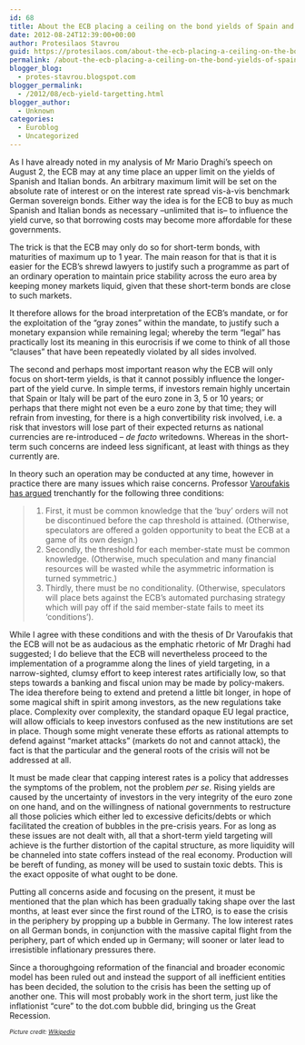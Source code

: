 ```yaml
---
id: 68
title: About the ECB placing a ceiling on the bond yields of Spain and Italy
date: 2012-08-24T12:39:00+00:00
author: Protesilaos Stavrou
guid: https://protesilaos.com/about-the-ecb-placing-a-ceiling-on-the-bond-yields-of-spain-and-italy/
permalink: /about-the-ecb-placing-a-ceiling-on-the-bond-yields-of-spain-and-italy/
blogger_blog:
  - protes-stavrou.blogspot.com
blogger_permalink:
  - /2012/08/ecb-yield-targetting.html
blogger_author:
  - Unknown
categories:
  - Euroblog
  - Uncategorized
---
```

<div class="separator" style="clear: both; text-align: center;">
</div>

As I have already noted in my analysis of Mr Mario Draghi&#8217;s speech on August 2, the ECB may at any time place an upper limit on the yields of Spanish and Italian bonds. An arbitrary maximum limit will be set on the absolute rate of interest or on the interest rate spread vis-à-vis benchmark German sovereign bonds. Either way the idea is for the ECB to buy as much Spanish and Italian bonds as necessary –unlimited that is– to influence the yield curve, so that borrowing costs may become more affordable for these governments. 

The trick is that the ECB may only do so for short-term bonds, with maturities of maximum up to 1 year. The main reason for that is that it is easier for the ECB&#8217;s shrewd lawyers to justify such a programme as part of an ordinary operation to maintain price stability across the euro area by keeping money markets liquid, given that these short-term bonds are close to such markets. 

It therefore allows for the broad interpretation of the ECB&#8217;s mandate, or for the exploitation of the &#8220;gray zones&#8221; within the mandate, to justify such a monetary expansion while remaining legal; whereby the term &#8220;legal&#8221; has practically lost its meaning in this eurocrisis if we come to think of all those &#8220;clauses&#8221; that have been repeatedly violated by all sides involved.

The second and perhaps most important reason why the ECB will only focus on short-term yields, is that it cannot possibly influence the longer-part of the yield curve. In simple terms, if investors remain highly uncertain that Spain or Italy will be part of the euro zone in 3, 5 or 10 years; or perhaps that there might not even be a euro zone by that time; they will refrain from investing, for there is a high convertibility risk involved, i.e. a risk that investors will lose part of their expected returns as national currencies are re-introduced – _de facto_ writedowns. Whereas in the short-term such concerns are indeed less significant, at least with things as they currently are. 

In theory such an operation may be conducted at any time, however in practice there are many issues which raise concerns. Professor <a href="http://yanisvaroufakis.eu/2012/08/23/2675/" target="_blank">Varoufakis has argued</a> trenchantly for the following three conditions:

>   1. First, it must be common knowledge that the ‘buy’ orders will not be discontinued before the cap threshold is attained. (Otherwise, speculators are offered a golden opportunity to beat the ECB at a game of its own design.)
>   2. Secondly, the threshold for each member-state must be common knowledge. (Otherwise, much speculation and many financial resources will be wasted while the asymmetric information is turned symmetric.)
>   3. Thirdly, there must be no conditionality. (Otherwise, speculators will place bets against the ECB’s automated purchasing strategy which will pay off if the said member-state fails to meet its ‘conditions’).

While I agree with these conditions and with the thesis of Dr Varoufakis that the ECB will not be as audacious as the emphatic rhetoric of Mr Draghi had suggested; I do believe that the ECB will nevertheless proceed to the implementation of a programme along the lines of yield targeting, in a narrow-sighted, clumsy effort to keep interest rates artificially low, so that steps towards a banking and fiscal union may be made by policy-makers. The idea therefore being to extend and pretend a little bit longer, in hope of some magical shift in spirit among investors, as the new regulations take place. Complexity over complexity, the standard opaque EU legal practice, will allow officials to keep investors confused as the new institutions are set in place. Though some might venerate these efforts as rational attempts to defend against &#8220;market attacks&#8221; (markets do not and cannot attack), the fact is that the particular and the general roots of the crisis will not be addressed at all.

It must be made clear that capping interest rates is a policy that addresses the symptoms of the problem, not the problem _per se_. Rising yields are caused by the uncertainty of investors in the very integrity of the euro zone on one hand, and on the willingness of national governments to restructure all those policies which either led to excessive deficits/debts or which facilitated the creation of bubbles in the pre-crisis years. For as long as these issues are not dealt with, all that a short-term yield targeting will achieve is the further distortion of the capital structure, as more liquidity will be channeled into state coffers instead of the real economy. Production will be bereft of funding, as money will be used to sustain toxic debts. This is the exact opposite of what ought to be done.

Putting all concerns aside and focusing on the present, it must be mentioned that the plan which has been gradually taking shape over the last months, at least ever since the first round of the LTRO, is to ease the crisis in the periphery by propping up a bubble in Germany. The low interest rates on all German bonds, in conjunction with the massive capital flight from the periphery, part of which ended up in Germany; will sooner or later lead to irresistible inflationary pressures there. 

Since a thoroughgoing reformation of the financial and broader economic model has been ruled out and instead the support of all inefficient entities has been decided, the solution to the crisis has been the setting up of another one. This will most probably work in the short term, just like the inflationist &#8220;cure&#8221; to the dot.com bubble did, bringing us the Great Recession.

_<span style="font-size: x-small;">Picture credit: <a href="http://en.wikipedia.org/wiki/European_Central_Bank" target="_blank">Wikipedia</a></span>_